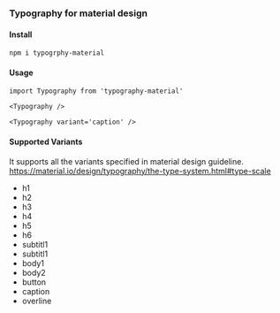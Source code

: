 ### Typography for material design

#### Install

```
npm i typogrphy-material
```

#### Usage

```
import Typography from 'typography-material'

<Typography />

<Typography variant='caption' />
```

#### Supported Variants

It supports all the variants specified in material design guideline. 
https://material.io/design/typography/the-type-system.html#type-scale

* h1
* h2
* h3
* h4
* h5
* h6
* subtitl1
* subtitl1
* body1
* body2
* button
* caption
* overline
